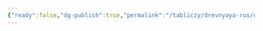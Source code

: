 ```yaml
---
{"ready":false,"dg-publish":true,"permalink":"/tabliczy/drevnyaya-rus/dimitrij-solunskij-na-trone/","dgPassFrontmatter":true}
---
```



